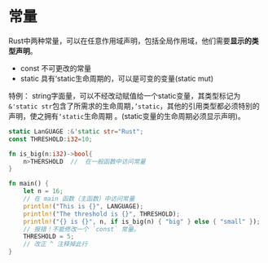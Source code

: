 # 常量

Rust中两种常量，可以在任意作用域声明，包括全局作用域，他们需要**显示的类型声明**。

- const 不可更改的常量
- static  具有‘static生命周期的，可以是可变的变量(static mut)

特例： string字面量，可以不经改动赋值给一个static变量，其类型标记为`&'static str`包含了所需求的生命周期，`’static`，其他的引用类型都必须特别的声明，使之拥有`‘static`生命周期 。(static变量的生命周期必须显示声明)。

```rust
static LanGUAGE :&'static str="Rust";
const THRESHOLD:i32=10;

fn is_big(n:i32)->bool{
    n>THERSHOLD  //  在一般函数中访问常量
}

fn main() {
    let n = 16;
    // 在 main 函数（主函数）中访问常量
    println!("This is {}", LANGUAGE);
    println!("The threshold is {}", THRESHOLD);
    println!("{} is {}", n, if is_big(n) { "big" } else { "small" });
    // 报错！不能修改一个 `const` 常量。
    THRESHOLD = 5;
    // 改正 ^ 注释掉此行
}
```

